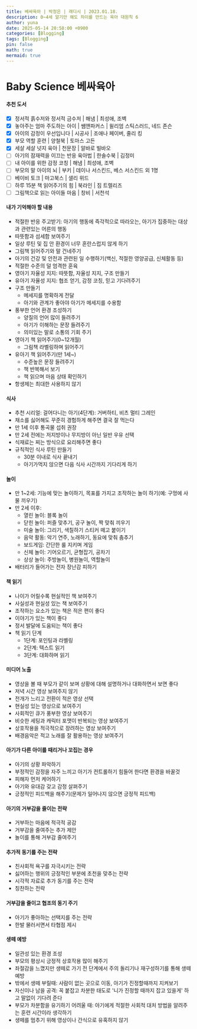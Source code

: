 ```yaml
---
title: 베싸육아 | 박정은 | 래디시 | 2023.01.18.
description: 0~4세 알기만 해도 차이를 만드는 육아 대원칙 6
author: yuna
date: 2025-05-14 20:58:00 +0900
categories: [Blogging]
tags: [Blogging]
pin: false
math: true
mermaid: true
---
```


# Baby Science 베싸육아

<!-- markdownlint-capture -->
<!-- markdownlint-disable -->

#### 추천 도서
- [x] 정서적 흙수저와 정서적 금수저 | 해냄 | 최성애, 조벽
- [x] 놓아주는 엄마 주도하는 아이 | 쌤앤파커스 | 윌리엄 스틱스러드, 네드 존슨
- [x] 아이의 감정이 우선입니다 | 시공사 | 조애나 페이버, 줄리 킹
- [x] 부모 역할 훈련 | 양철북 | 토마스 고든
- [x] 세살 세살 넛지 육아 | 천문장 | 알바로 빌바오
- [ ] 아기의 잠재력을 이끄는 반응 육아법 | 한솔수북 | 김정미
- [ ] 내 아이를 위한 감정 코칭 | 해냄 | 최성애, 조벽
- [ ] 부모의 말 아이의 뇌 | 부키 | 데이나 서스킨드, 베스 서스킨드 외 1명
- [ ] 베이비 토크 | 마고북스 | 샐리 위드
- [ ] 하루 15분 책 읽어주기의 힘 | 북라인 | 짐 트렐리즈
- [ ] 그림책으로 읽는 아이들 마음 | 창비 | 서천석

#### 내가 기억해야 할 내용
- 적절한 반응 주고받기: 아기의 행동에 즉각적으로 따라오는, 아기가 집중하는 대상과 관련있는 어른의 행동
- 따뜻함과 섬세함 보여주기
- 일상 루틴 및 집 안 환경이 너무 혼란스럽지 않게 하기
- 그림책 읽어주기와 말 건네주기
- 아기의 건강 및 안전과 관련된 일 수행하기(백신, 적절한 영양공급, 신체활동 등)
- 적절한 수준의 덜 엄격한 훈육
- 영아기 자율성 지지: 따뜻함, 자율성 지지, 구조 만들기
- 유아기 자율성 지지: 협조 얻기, 감정 코칭, 믿고 기다려주기
- 구조 만들기
  - 메세지를 명확하게 전달
  - 아기와 관계가 좋아야 아기가 메세지를 수용함
- 풍부한 언어 환경 조성하기
  - 양질의 언어 많이 들려주기
  - 아기가 이해하는 문장 들려주기
  - 의미있는 말로 소통의 기회 주기
- 영아기 책 읽어주기(0~12개월)
  - 그림책 라벨링하며 읽어주기
- 유아기 책 읽어주기(만 1세~)
  - 수준높은 문장 들려주기
  - 책 반복해서 보기
  - 책 읽으며 마음 상태 확인하기
- 항생제는 최대한 사용하지 않기

#### 식사
- 추천 시리얼: 걸어다니는 아기(4단계): 거버하티, 비츠 멀티 그레인
- 채소를 싫어해도 꾸준히 경험하게 해주면 결국 잘 먹는다
- 만 1세 이후 통곡물 섭취 권장
- 만 2세 전에는 저지방이나 무지방이 아닌 일반 우유 선택
- 식재료는 찌는 방식으로 요리해주면 좋다
- 규칙적인 식사 루틴 만들기
  - 30분 이내로 식사 끝내기
  - 아기가먹지 않으면 다음 식사 시간까지 기다리게 하기

#### 놀이
- 만 1~2세: 기능에 맞는 놀이하기, 목표를 가지고 조작하는 놀이 하기(예: 구멍에 사물 끼우기)
- 만 2세 이후:
  - 열린 놀이: 블록 놀이
  - 닫힌 놀이: 퍼즐 맞추기, 공구 놀이, 짝 맞춰 끼우기
  - 미술 놀이: 그리기, 색칠하기 스티커 떼고 붙이기
  - 음악 활동: 악기 연주, 노래하기, 동요에 맞춰 춤추기
  - 보드게임: 간단한 룰 지키며 게임
  - 신체 놀이: 기어오르기, 균형잡기, 공차기
  - 상상 놀이: 주방놀이, 병원놀이, 역할놀이
- 배터리가 들어가는 전자 장난감 피하기

#### 책 읽기
- 나이가 어릴수록 현실적인 책 보여주기
- 사실성과 현실성 있는 책 보여주기
- 조작하는 요소가 있는 책은 적은 편이 좋다
- 이야기가 있는 책이 좋다
- 정서 발달에 도움되는 책이 좋다
- 책 읽기 단계
  - 1단계: 포인팅과 라벨링
  - 2단계: 텍스트 읽기
  - 3단계: 대화하며 읽기

#### 미디어 노출
- 영상을 볼 때 부모가 같이 보며 상황에 대해 설명하거나 대화하면서 보면 좋다
- 저녁 시간 영상 보여주지 않기
- 전개가 느리고 전환이 적은 영상 선택
- 현실성 있는 영상으로 보여주기
- 사회적인 큐가 풍부한 영상 보여주기
- 비슷한 세팅과 캐릭터 포맷이 반복되는 영상 보여주기
- 상호작용을 적극적으로 장려하는 영상 보여주기
- 배경음악은 적고 노래를 잘 활용하는 영상 보여주기

#### 아기가 다른 아이를 때리거나 꼬집는 경우
  - 아기의 상황 파악하기
  - 부정적인 감정을 자주 느끼고 아기가 컨트롤하기 힘들어 한다면 환경을 바꿀것
  - 피해자 먼저 케어하기
  - 아기와 유대감 갖고 감정 살펴주기
  - 긍정적인 피드백을 해주기(문제가 일어나지 않으면 긍정적 피드백)

#### 아기의 거부감을 줄이는 전략
- 거부하는 마음에 적극적 공감
- 거부감을 줄여주는 추가 제안
- 놀이를 통해 거부감 줄여주기

#### 추가적 동기를 주는 전략
- 친사회적 욕구를 자극시키는 전략
- 싫어하는 행위의 긍정적인 부분에 초천을 맞추는 전략
- 시각적 자료로 추가 동기를 주는 전략
- 칭찬하는 전략

#### 거부감을 줄이고 협조의 동기 주기
- 아기가 좋아하는 선택지를 주는 전략
- 한발 물러서면서 타협점 제시

#### 생떼 예방
- 일관성 있는 환경 조성
- 부모의 평상시 긍정적 상호작용 많이 해주기
- 좌절감을 느꼈지만 생떼로 가기 전 단계에서 주의 돌리기나 재구성하기를 통해 생떼 예방
- 밖에서 생떼 부릴때: 사람이 없는 곳으로 이동, 아기가 진정할때까지 지켜보기
- 자신이나 남을 공격: 꼭 붙잡고 차분한 태도로 '니가 진정할 때까지 잡고 있을게' 하고 말없이 기다려 준다
- 부모가 차분함을 유기하기 어려울 때: 아기에게 적절한 사회적 대처 방법을 알려주는 훈련 시간이라 생각하기
- 생떼를 멈추기 위해 영상이나 간식으로 유혹하지 않기

<!-- markdownlint-restore -->